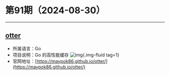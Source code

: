 # 第91期（2024-08-30）

---
## [otter](https://github.com/maypok86/otter)
- 所属语言：Go
- 项目说明：Go 的高性能缓存
![img](https://ghfast.top/https://raw.githubusercontent.com/xiaoxuan6/weekly/main/docs/static/images/2024-08-30/1725004184.png){.img-fluid tag=1}
- 官网地址：[https://maypok86.github.io/otter/](https://maypok86.github.io/otter/)
